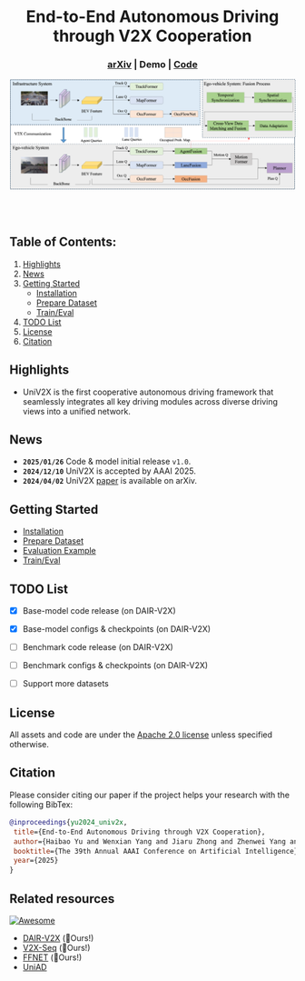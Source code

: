 <div align="center">   
  
# End-to-End Autonomous Driving through V2X Cooperation
</div>

<h3 align="center">
  <a href="https://arxiv.org/abs/2404.00717">arXiv</a> |
  Demo |
  <a href="https://github.com/AIR-THU/UniV2X">Code</a>
</h3>

![teaser](assets/UniV2X-Framework.png)

<br><br>

## Table of Contents:
1. [Highlights](#high)
2. [News](#news)
3. [Getting Started](#getting-started)
    - [Installation](docs/INSTALL.md)
    - [Prepare Dataset](docs/DATA_PREP.md)
    - [Train/Eval](docs/TRAIN_EVAL.md)
4. [TODO List](#todos)
5. [License](#license)
6. [Citation](#citation)

## Highlights <a name="high"></a>

- UniV2X is the first cooperative autonomous driving framework that seamlessly integrates all key driving modules across diverse driving views into a unified network. 

## News <a name="news"></a>

- **`2025/01/26`** Code & model initial release `v1.0`.
- **`2024/12/10`** UniV2X is accepted by AAAI 2025.
- **`2024/04/02`** UniV2X [paper](https://arxiv.org/abs/2404.00717) is available on arXiv.


## Getting Started <a name="getting-started"></a>

- [Installation](docs/INSTALL.md)
- [Prepare Dataset](docs/DATA_PREP.md)
- [Evaluation Example](docs/TRAIN_EVAL.md)
- [Train/Eval](docs/TRAIN_EVAL.md)


## TODO List <a name="todos"></a>
- [x] Base-model code release (on DAIR-V2X)
- [x] Base-model configs & checkpoints (on DAIR-V2X)
- [ ] Benchmark code release (on DAIR-V2X)
- [ ] Benchmark configs & checkpoints (on DAIR-V2X)
- [ ] Support more datasets


## License <a name="license"></a>

All assets and code are under the [Apache 2.0 license](./LICENSE) unless specified otherwise.

## Citation <a name="citation"></a>

Please consider citing our paper if the project helps your research with the following BibTex:

```bibtex
@inproceedings{yu2024_univ2x,
 title={End-to-End Autonomous Driving through V2X Cooperation}, 
 author={Haibao Yu and Wenxian Yang and Jiaru Zhong and Zhenwei Yang and Siqi Fan and Ping Luo and Zaiqing Nie},
 booktitle={The 39th Annual AAAI Conference on Artificial Intelligence},
 year={2025}
}
```

## Related resources

[![Awesome](https://awesome.re/badge.svg)](https://awesome.re)
- [DAIR-V2X](https://github.com/AIR-THU/DAIR-V2X) (:rocket:Ours!)
- [V2X-Seq](https://github.com/AIR-THU/DAIR-V2X-Seq) (:rocket:Ours!)
- [FFNET](https://github.com/haibao-yu/FFNet-VIC3D) (:rocket:Ours!)
- [UniAD](https://github.com/OpenDriveLab/UniAD)